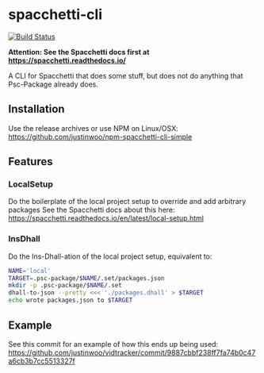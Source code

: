 # spacchetti-cli

[![Build Status](https://travis-ci.org/justinwoo/spacchetti-cli.svg?branch=master)](https://travis-ci.org/justinwoo/spacchetti-cli)

**Attention: See the Spacchetti docs first at <https://spacchetti.readthedocs.io/>**

A CLI for Spacchetti that does some stuff, but does not do anything that Psc-Package already does.

## Installation

Use the release archives or use NPM on Linux/OSX: <https://github.com/justinwoo/npm-spacchetti-cli-simple>

## Features

### LocalSetup

Do the boilerplate of the local project setup to override and add arbitrary packages
See the Spacchetti docs about this here: <https://spacchetti.readthedocs.io/en/latest/local-setup.html>

### InsDhall

Do the Ins-Dhall-ation of the local project setup, equivalent to:
```sh
NAME='local'
TARGET=.psc-package/$NAME/.set/packages.json
mkdir -p .psc-package/$NAME/.set
dhall-to-json --pretty <<< './packages.dhall' > $TARGET
echo wrote packages.json to $TARGET
```

## Example

See this commit for an example of how this ends up being used: <https://github.com/justinwoo/vidtracker/commit/9887cbbf238ff7fa74b0c47a6cb3b7cc5513327f>

